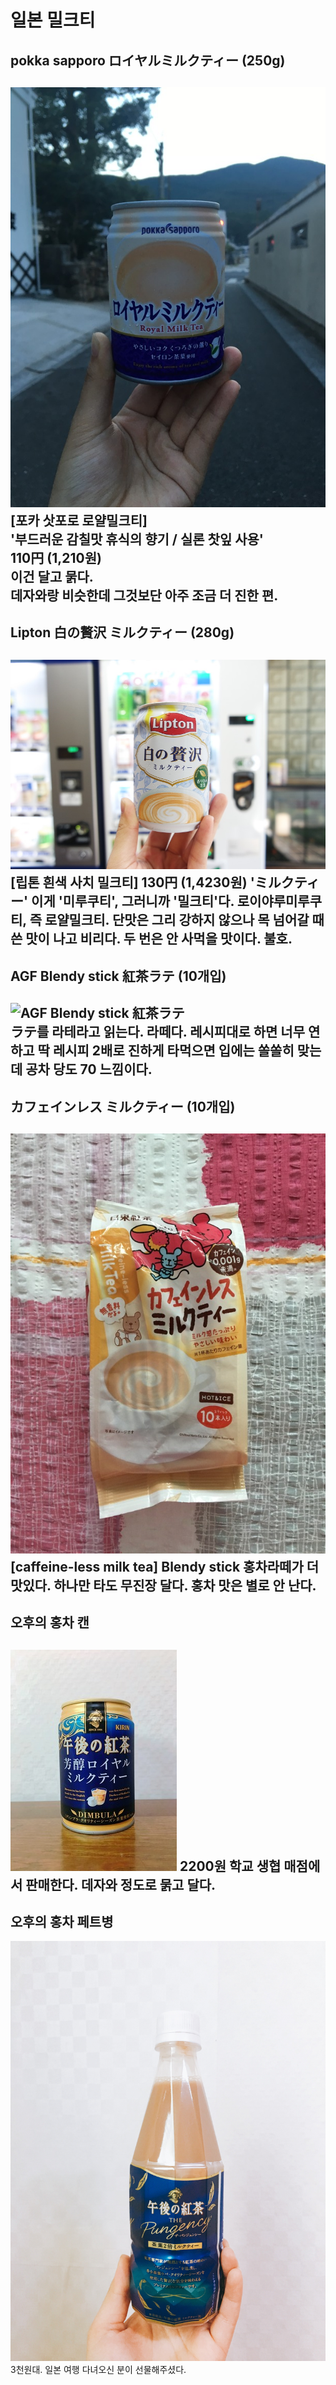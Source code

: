 # 일본 밀크티
## pokka sapporo ロイヤルミルクティー (250g)  
![포카 삿포로 로얄밀크티](./photos/포카삿포로로얄밀크티.jpg) 
[포카 삿포로 로얄밀크티]  
'부드러운 감칠맛 휴식의 향기 / 실론 찻잎 사용'  
110円 (1,210원)  
이건 달고 묽다.  
데자와랑 비슷한데 그것보단 아주 조금 더 진한 편.
-----------------
## Lipton 白の贅沢 ミルクティー (280g)
![립톤 흰색 사치 밀크티](./photos/립톤흰색사치밀크티.jpg)
[립톤 흰색 사치 밀크티]
130円 (1,4230원)
'ミルクティー' 이게 '미루쿠티', 그러니까 '밀크티'다.
로이야루미루쿠티, 즉 로얄밀크티.
단맛은 그리 강하지 않으나
목 넘어갈 때 쓴 맛이 나고 비리다.
두 번은 안 사먹을 맛이다.
불호.
-----------------
## AGF Blendy stick 紅茶ラテ (10개입)
![AGF Blendy stick 紅茶ラテ](./photos/AGF_Blendy_stick_紅茶ラテ.jpg)  
ラテ를 라테라고 읽는다. 라떼다.
레시피대로 하면 너무 연하고
딱 레시피 2배로 진하게 타먹으면 입에는 쏠쏠히 맞는데
공차 당도 70 느낌이다.
------------------
## カフェインレス ミルクティー (10개입)
![caffeine-less milk tea](./photos/caffeine-less_milk_tea.jpg)
[caffeine-less milk tea]
Blendy stick 홍차라떼가 더 맛있다.
하나만 타도 무진장 달다.
홍차 맛은 별로 안 난다.
------------------
## 오후의 홍차 캔
![오후의 홍차_캔](./photos/오후의홍차_캔.jpg)
2200원
학교 생협 매점에서 판매한다.
데자와 정도로 묽고 달다.
------------------
## 오후의 홍차 페트병
![오후의 홍차_페트병](./photos/오후의홍차_PET.jpg)
3천원대.
일본 여행 다녀오신 분이 선물해주셨다.
